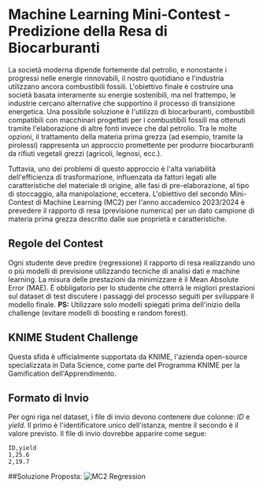 # Machine Learning Mini-Contest - Predizione della Resa di Biocarburanti

La società moderna dipende fortemente dal petrolio, e nonostante i progressi nelle energie rinnovabili, il nostro quotidiano e l'industria utilizzano ancora combustibili fossili. L'obiettivo finale è costruire una società basata interamente su energie sostenibili, ma nel frattempo, le industrie cercano alternative che supportino il processo di transizione energetica. Una possibile soluzione è l'utilizzo di biocarburanti, combustibili compatibili con macchinari progettati per i combustibili fossili ma ottenuti tramite l'elaborazione di altre fonti invece che dal petrolio. Tra le molte opzioni, il trattamento della materia prima grezza (ad esempio, tramite la pirolessi) rappresenta un approccio promettente per produrre biocarburanti da rifiuti vegetali grezzi (agricoli, legnosi, ecc.).

Tuttavia, uno dei problemi di questo approccio è l'alta variabilità dell'efficienza di trasformazione, influenzata da fattori legati alle caratteristiche del materiale di origine, alle fasi di pre-elaborazione, al tipo di stoccaggio, alla manipolazione, eccetera. L'obiettivo del secondo Mini-Contest di Machine Learning (MC2) per l'anno accademico 2023/2024 è prevedere il rapporto di resa (previsione numerica) per un dato campione di materia prima grezza descritto dalle sue proprietà e caratteristiche.

## Regole del Contest
Ogni studente deve predire (regressione) il rapporto di resa realizzando uno o più modelli di previsione utilizzando tecniche di analisi dati e machine learning. La misura delle prestazioni da minimizzare è il Mean Absolute Error (MAE). È obbligatorio per lo studente che otterrà le migliori prestazioni sul dataset di test discutere i passaggi del processo seguiti per sviluppare il modello finale.
**PS:** Utilizzare solo modelli spiegati prima dell'inizio della challenge (evitare modelli di boosting e random forest).

## KNIME Student Challenge
Questa sfida è ufficialmente supportata da KNIME, l'azienda open-source specializzata in Data Science, come parte del Programma KNIME per la Gamification dell'Apprendimento. 

## Formato di Invio
Per ogni riga nel dataset, i file di invio devono contenere due colonne: *ID* e *yield*. Il primo è l'identificatore unico dell'istanza, mentre il secondo è il valore previsto. Il file di invio dovrebbe apparire come segue:

```
ID,yield
1,25.6
2,19.7
```
##Soluzione Proposta:
![MC2 Regression](https://github.com/FrancescoPanariello/MC-Regression/assets/72973754/2c8d65a4-e1f7-4f27-b4f4-16afec0302e2)

